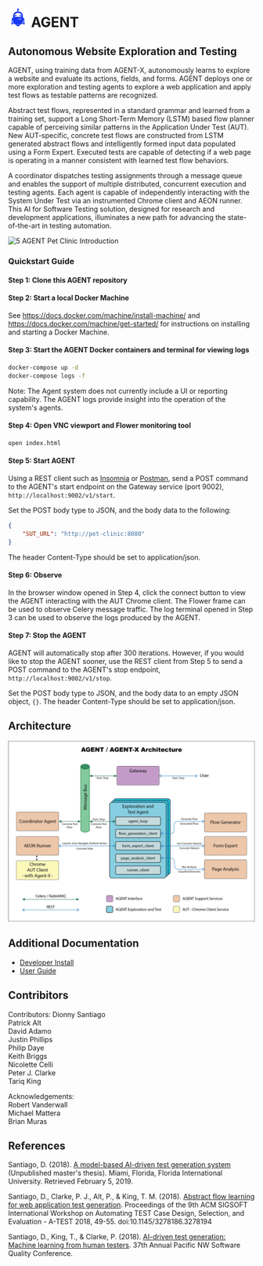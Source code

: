 # <img src="docs/images/agent-logo-blue.png" width="40" height="40"/> AGENT

## Autonomous Website Exploration and Testing

AGENT, using training data from AGENT-X, autonomously learns to explore a website and evaluate its actions, fields, and forms. AGENT deploys one or more exploration and testing agents to explore a web application and apply test flows as testable patterns are recognized.  

Abstract test flows, represented in a standard grammar and learned from a training set, support a Long Short-Term Memory (LSTM) based flow planner capable of perceiving similar patterns in the Application Under Test (AUT). New AUT-specific, concrete test flows are constructed from LSTM generated abstract flows and intelligently formed input data populated using a Form Expert. Executed tests are capable of detecting if a web page is operating in a manner consistent with learned test flow behaviors.  

A coordinator dispatches testing assignments through a message queue and enables the  support of multiple distributed, concurrent execution and testing agents. Each agent is capable of independently interacting with the System Under Test via an instrumented Chrome client and AEON runner. This AI for Software Testing solution, designed for research and development applications, illuminates a new path for advancing the state-of-the-art in testing automation.  

![5 AGENT Pet Clinic Introduction](docs/images/5agent-intro.gif)

### Quickstart Guide

#### Step 1: Clone this AGENT repository

#### Step 2: Start a local Docker Machine

See https://docs.docker.com/machine/install-machine/ and https://docs.docker.com/machine/get-started/ for instructions on installing and starting a Docker Machine.

#### Step 3: Start the AGENT Docker containers and terminal for viewing logs

```bash
docker-compose up -d
docker-compose logs -f
```

Note: The Agent system does not currently include a UI or reporting capability. The AGENT logs provide insight into the operation of the system's agents.

#### Step 4: Open VNC viewport and Flower monitoring tool

```bash
open index.html
```

#### Step 5: Start AGENT

Using a REST client such as [Insomnia](https://insomnia.rest) or [Postman](https://chrome.google.com/webstore/detail/postman/fhbjgbiflinjbdggehcddcbncdddomop?hl=en), send a POST command to the AGENT's start endpoint on the Gateway service (port 9002), `http://localhost:9002/v1/start`.

Set the POST body type to JSON, and the body data to the following:

```json
{
    "SUT_URL": "http://pet-clinic:8080"
}
```

The header Content-Type should be set to application/json.

#### Step 6: Observe

In the browser window opened in Step 4, click the connect button to view the AGENT interacting with the AUT Chrome client. The Flower frame can be used to observe Celery message traffic. The log terminal opened in Step 3 can be used to observe the logs produced by the AGENT.

#### Step 7: Stop the AGENT

AGENT will automatically stop after 300 iterations. However, if you would like to stop the AGENT sooner, use the REST client from Step 5 to send a POST command to the AGENT's stop endpoint, `http://localhost:9002/v1/stop`.

Set the POST body type to JSON, and the body data to an empty JSON object, `{}`. The header Content-Type should be set to application/json.

## Architecture

![AGENT Architecture](docs/images/agent_architecture.png)

## Additional Documentation

* [Developer Install](docs/developer_install.md)
* [User Guide](docs/user_guide.md)

## Contribitors

Contributors:
Dionny Santiago  
Patrick Alt  
David Adamo  
Justin Phillips  
Philip Daye  
Keith Briggs  
Nicolette Celli  
Peter J. Clarke  
Tariq King  

Acknowledgements:  
Robert Vanderwall  
Michael Mattera  
Brian Muras  

## References

Santiago, D. (2018). [A model-based AI-driven test generation system](https://www.slideshare.net/slideshow/embed_code/key/k82EzJRQC6DRgP) (Unpublished master's thesis). Miami, Florida, Florida International University. Retrieved February 5, 2019.

Santiago, D., Clarke, P. J., Alt, P., & King, T. M. (2018). [Abstract flow learning for web application test generation](https://dl.acm.org/citation.cfm?id=3278194). Proceedings of the 9th ACM SIGSOFT International Workshop on Automating TEST Case Design, Selection, and Evaluation - A-TEST 2018, 49-55. doi:10.1145/3278186.3278194

Santiago, D., King, T., & Clarke, P. (2018). [AI-driven test generation: Machine learning from human testers](https://www.pnsqc.org/ai-driven-test-generation-machine-learning-from-human-testers/). 37th Annual Pacific NW Software Quality Conference.
